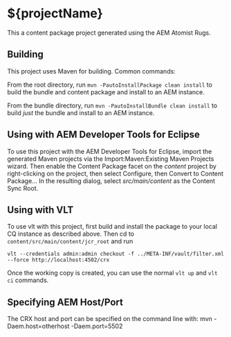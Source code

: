 # ${projectName}

This a content package project generated using the AEM Atomist Rugs.

## Building

This project uses Maven for building. Common commands:

From the root directory, run ``mvn -PautoInstallPackage clean install`` to build the bundle and content package and install to an AEM instance.

From the bundle directory, run ``mvn -PautoInstallBundle clean install`` to build *just* the bundle and install to an AEM instance.

## Using with AEM Developer Tools for Eclipse

To use this project with the AEM Developer Tools for Eclipse, import the generated Maven projects via the Import:Maven:Existing Maven Projects wizard. Then enable the Content Package facet on the _content_ project by right-clicking on the project, then select Configure, then Convert to Content Package... In the resulting dialog, select _src/main/content_ as the Content Sync Root.

## Using with VLT

To use vlt with this project, first build and install the package to your local CQ instance as described above. Then cd to `content/src/main/content/jcr_root` and run

    vlt --credentials admin:admin checkout -f ../META-INF/vault/filter.xml --force http://localhost:4502/crx

Once the working copy is created, you can use the normal ``vlt up`` and ``vlt ci`` commands.

## Specifying AEM Host/Port

The CRX host and port can be specified on the command line with:
mvn -Daem.host=otherhost -Daem.port=5502 <goals>

